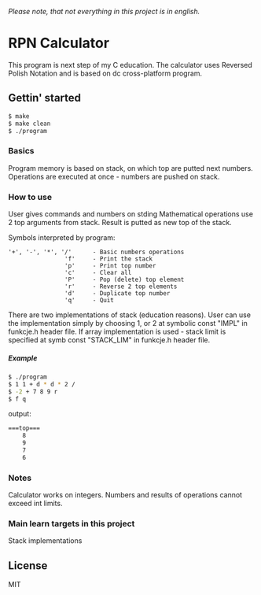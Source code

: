 *Please note, that not everything in this project is in english.*

# RPN Calculator

This program is next step of my C education.
The calculator uses Reversed Polish Notation and is based on dc cross-platform program.

## Gettin' started

```sh
$ make
$ make clean 
$ ./program
```

### Basics

Program memory is based on stack, on which top are putted next numbers.
Operations are executed at once - numbers are pushed on stack.

### How to use

User gives commands and numbers on stding
Mathematical operations use 2 top arguments from stack. Result is putted as new top of the stack.

Symbols interpreted by program:
    
    '+', '-', '*', '/'  	- Basic numbers operations
					'f' 	- Print the stack				
					'p' 	- Print top number
					'c'     - Clear all
					'P' 	- Pop (delete) top element
					'r' 	- Reverse 2 top elements
					'd' 	- Duplicate top number
					'q' 	- Quit

There are two implementations of stack (education reasons). 
User can use the implementation simply by choosing 1, or 2 at symbolic const "IMPL" in funkcje.h header file.
If array implementation is used - stack limit is specified at symb const "STACK_LIM" in funkcje.h header file. 

##### Example

```sh
$ ./program
$ 1 1 + d * d * 2 / 
$ -2 + 7 8 9 r
$ f q 
```
output:
```sh
===top===
    8
    9
    7
    6
```

### Notes

Calculator works on integers.
Numbers and results of operations cannot exceed int limits.

### Main learn targets in this project

 Stack implementations
 

License
---

MIT
